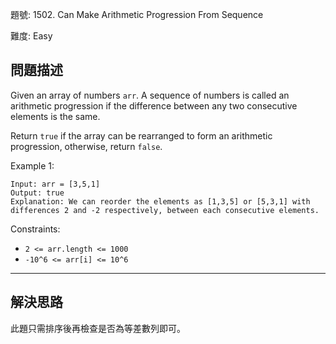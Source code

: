 題號: 1502. Can Make Arithmetic Progression From Sequence

難度: Easy

## 問題描述
Given an array of numbers `arr`. A sequence of numbers is called an arithmetic progression if the difference between any two consecutive elements is the same.

Return `true` if the array can be rearranged to form an arithmetic progression, otherwise, return `false`.


Example 1:

```
Input: arr = [3,5,1]
Output: true
Explanation: We can reorder the elements as [1,3,5] or [5,3,1] with differences 2 and -2 respectively, between each consecutive elements.
```

Constraints:

- `2 <= arr.length <= 1000`
- `-10^6 <= arr[i] <= 10^6`


---
## 解決思路
此題只需排序後再檢查是否為等差數列即可。